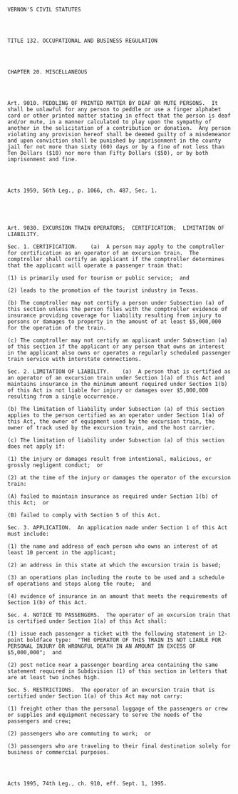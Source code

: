 ﻿
    
    
    	
    					
    
    
    VERNON'S CIVIL STATUTES
    
      
    
    
    TITLE 132. OCCUPATIONAL AND BUSINESS REGULATION
    
      
    
    
    CHAPTER 20. MISCELLANEOUS
    
      
    
    
    Art. 9010. PEDDLING OF PRINTED MATTER BY DEAF OR MUTE PERSONS.  It shall be unlawful for any person to peddle or use a finger alphabet card or other printed matter stating in effect that the person is deaf and/or mute, in a manner calculated to play upon the sympathy of another in the solicitation of a contribution or donation.  Any person violating any provision hereof shall be deemed guilty of a misdemeanor and upon conviction shall be punished by imprisonment in the county jail for not more than sixty (60) days or by a fine of not less than Ten Dollars ($10) nor more than Fifty Dollars ($50), or by both imprisonment and fine.
    
    
    
    
    Acts 1959, 56th Leg., p. 1066, ch. 487, Sec. 1.
    
    
    
    
    
    Art. 9030. EXCURSION TRAIN OPERATORS;  CERTIFICATION;  LIMITATION OF LIABILITY.
    
    Sec. 1. CERTIFICATION.    (a)  A person may apply to the comptroller for certification as an operator of an excursion train.  The comptroller shall certify an applicant if the comptroller determines that the applicant will operate a passenger train that:
    
    (1) is primarily used for tourism or public service;  and
    
    (2) leads to the promotion of the tourist industry in Texas.
    
    (b) The comptroller may not certify a person under Subsection (a) of this section unless the person files with the comptroller evidence of insurance providing coverage for liability resulting from injury to persons or damages to property in the amount of at least $5,000,000 for the operation of the train.
    
    (c) The comptroller may not certify an applicant under Subsection (a) of this section if the applicant or any person that owns an interest in the applicant also owns or operates a regularly scheduled passenger train service with interstate connections.
    
    Sec. 2. LIMITATION OF LIABILITY.    (a)  A person that is certified as an operator of an excursion train under Section 1(a) of this Act and maintains insurance in the minimum amount required under Section 1(b) of this Act is not liable for injury or damages over $5,000,000 resulting from a single occurrence.
    
    (b) The limitation of liability under Subsection (a) of this section applies to the person certified as an operator under Section 1(a) of this Act, the owner of equipment used by the excursion train, the owner of track used by the excursion train, and the host carrier.
    
    (c) The limitation of liability under Subsection (a) of this section does not apply if:
    
    (1) the injury or damages result from intentional, malicious, or grossly negligent conduct;  or
    
    (2) at the time of the injury or damages the operator of the excursion train:
    
    (A) failed to maintain insurance as required under Section 1(b) of this Act;  or
    
    (B) failed to comply with Section 5 of this Act.
    
    Sec. 3. APPLICATION.  An application made under Section 1 of this Act must include:
    
    (1) the name and address of each person who owns an interest of at least 10 percent in the applicant;
    
    (2) an address in this state at which the excursion train is based;
    
    (3) an operations plan including the route to be used and a schedule of operations and stops along the route;  and
    
    (4) evidence of insurance in an amount that meets the requirements of Section 1(b) of this Act.
    
    Sec. 4. NOTICE TO PASSENGERS.  The operator of an excursion train that is certified under Section 1(a) of this Act shall:
    
    (1) issue each passenger a ticket with the following statement in 12-point boldface type:  "THE OPERATOR OF THIS TRAIN IS NOT LIABLE FOR PERSONAL INJURY OR WRONGFUL DEATH IN AN AMOUNT IN EXCESS OF $5,000,000";  and
    
    (2) post notice near a passenger boarding area containing the same statement required in Subdivision (1) of this section in letters that are at least two inches high.
    
    Sec. 5. RESTRICTIONS.  The operator of an excursion train that is certified under Section 1(a) of this Act may not carry:
    
    (1) freight other than the personal luggage of the passengers or crew or supplies and equipment necessary to serve the needs of the passengers and crew;
    
    (2) passengers who are commuting to work;  or
    
    (3) passengers who are traveling to their final destination solely for business or commercial purposes.
    
    
    
    
    Acts 1995, 74th Leg., ch. 910, eff. Sept. 1, 1995.
    
    
    
    
    				
